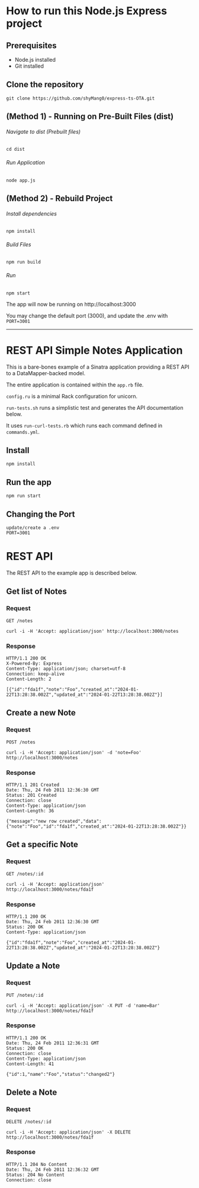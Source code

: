 # How to run this Node.js Express project

## Prerequisites
-   Node.js installed
-   Git installed

## Clone the repository

`git clone https://github.com/shyMang0/express-ts-OTA.git`

## (Method 1) - Running on Pre-Built Files (dist)

###### Navigate to dist (Prebuilt files)
`cd dist`

###### Run Application
`node app.js`


## (Method 2) - Rebuild Project

###### Install dependencies
   `npm install`
###### Build Files
   `npm run build`
###### Run
   `npm start`


The app will now be running on http://localhost:3000

You may change the default port (3000), and update the .env
   with `PORT=3001`


----------------------------------------------------
# REST API Simple Notes Application

This is a bare-bones example of a Sinatra application providing a REST
API to a DataMapper-backed model.

The entire application is contained within the `app.rb` file.

`config.ru` is a minimal Rack configuration for unicorn.

`run-tests.sh` runs a simplistic test and generates the API
documentation below.

It uses `run-curl-tests.rb` which runs each command defined in
`commands.yml`.

## Install

    npm install

## Run the app

    npm run start

## Changing the Port

    update/create a .env 
    PORT=3001

# REST API

The REST API to the example app is described below.

## Get list of Notes

### Request

`GET /notes`

    curl -i -H 'Accept: application/json' http://localhost:3000/notes

### Response

    HTTP/1.1 200 OK
    X-Powered-By: Express
    Content-Type: application/json; charset=utf-8
    Connection: keep-alive
    Content-Length: 2

    [{"id":"fda1f","note":"Foo","created_at":"2024-01-22T13:28:38.002Z","updated_at":"2024-01-22T13:28:38.002Z"}]

## Create a new Note

### Request

`POST /notes`

    curl -i -H 'Accept: application/json' -d 'note=Foo' http://localhost:3000/notes

### Response

    HTTP/1.1 201 Created
    Date: Thu, 24 Feb 2011 12:36:30 GMT
    Status: 201 Created
    Connection: close
    Content-Type: application/json
    Content-Length: 36

    {"message":"new row created","data":{"note":"Foo","id":"fda1f","created_at":"2024-01-22T13:28:38.002Z"}}

## Get a specific Note

### Request

`GET /notes/:id`

    curl -i -H 'Accept: application/json' http://localhost:3000/notes/fda1f

### Response

    HTTP/1.1 200 OK
    Date: Thu, 24 Feb 2011 12:36:30 GMT
    Status: 200 OK
    Content-Type: application/json

    {"id":"fda1f","note":"Foo","created_at":"2024-01-22T13:28:38.002Z","updated_at":"2024-01-22T13:28:38.002Z"}

## Update a Note

### Request

`PUT /notes/:id`

    curl -i -H 'Accept: application/json' -X PUT -d 'name=Bar' http://localhost:3000/notes/fda1f

### Response

    HTTP/1.1 200 OK
    Date: Thu, 24 Feb 2011 12:36:31 GMT
    Status: 200 OK
    Connection: close
    Content-Type: application/json
    Content-Length: 41

    {"id":1,"name":"Foo","status":"changed2"}

## Delete a Note

### Request

`DELETE /notes/:id`

    curl -i -H 'Accept: application/json' -X DELETE http://localhost:3000/notes/fda1f

### Response

    HTTP/1.1 204 No Content
    Date: Thu, 24 Feb 2011 12:36:32 GMT
    Status: 204 No Content
    Connection: close

